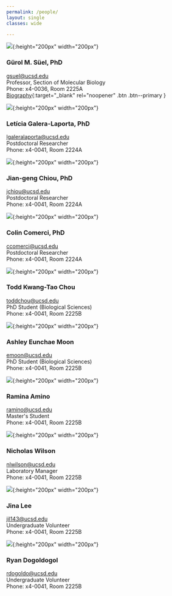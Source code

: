 ```yaml
---
permalink: /people/
layout: single
classes: wide

---
```


![](/assets/images/lab_members/Gsuel.png){:height="200px" width="200px"}
### Gürol M. Süel, PhD
gsuel@ucsd.edu  
Professor, Section of Molecular Biology  
Phone: x4-0036, Room 2225A  
[Biography](/gurol_bio/){:target="_blank" rel="noopener" .btn .btn--primary }  

![](/assets/images/lab_members/Leticia.png){:height="200px" width="200px"}
### Letícia Galera-Laporta, PhD
lgaleralaporta@ucsd.edu  
Postdoctoral Researcher  
Phone: x4-0041, Room 2224A

![](/assets/images/lab_members/Jian-geng.png){:height="200px" width="200px"}
### Jian-geng Chiou, PhD
jchiou@ucsd.edu  
Postdoctoral Researcher  
Phone: x4-0041, Room 2224A  

![](/assets/images/lab_members/Colin.png){:height="200px" width="200px"}
### Colin Comerci, PhD
ccomerci@ucsd.edu  
Postdoctoral Researcher  
Phone: x4-0041, Room 2224A  


![](/assets/images/lab_members/Todd.png){:height="200px" width="200px"}
### Todd Kwang-Tao Chou
toddchou@ucsd.edu  
PhD Student (Biological Sciences)   
Phone: x4-0041, Room 2225B


![](/assets/images/lab_members/Ashley.png){:height="200px" width="200px"}
### Ashley Eunchae Moon 
emoon@ucsd.edu  
PhD Student (Biological Sciences)   
Phone: x4-0041, Room 2225B


![](/assets/images/lab_members/Ramina.png){:height="200px" width="200px"}
### Ramina Amino
ramino@ucsd.edu  
Master's Student     
Phone: x4-0041, Room 2225B 

![](/assets/images/lab_members/Nicholas.png){:height="200px" width="200px"}
### Nicholas Wilson
nlwilson@ucsd.edu  
Laboratory Manager   
Phone: x4-0041, Room 2225B


![](/assets/images/lab_members/Jina_Lee.png){:height="200px" width="200px"}
### Jina Lee
jil143@ucsd.edu  
Undergraduate Volunteer  
Phone: x4-0041, Room 2225B

![](/assets/images/lab_members/Ryan.png){:height="200px" width="200px"}
### Ryan Dogoldogol
rdogoldo@ucsd.edu  
Undergraduate Volunteer  
Phone: x4-0041, Room 2225B


